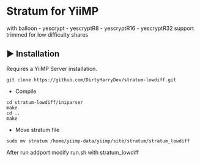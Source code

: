 # Stratum for YiiMP
with balloon - yescrypt - yescryptR8 - yescryptR16 - yescryptR32 support trimmed for low difficulty shares

## ▶️ Installation

Requires a YiiMP Server installation.

```
git clone https://github.com/DirtyHarryDev/stratum-lowdiff.git
```

* Compile
```
cd stratum-lowdiff/iniparser
make
cd ..
make
```

* Move stratum file
```
sudo mv stratum /home/yiimp-data/yiimp/site/stratum/stratum_lowdiff
```

After run addport modify run.sh with stratum_lowdiff
